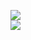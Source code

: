[![](https://img.shields.io/badge/Made%20With-Github%20Spray-lightgrey.svg?style=for-the-badge&logo=github)](https://github.com/Annihil/github-spray#6277)  
[![](https://i.imgur.com/2DrTn0Z.gif)](https://github.com/Annihil/github-spray)